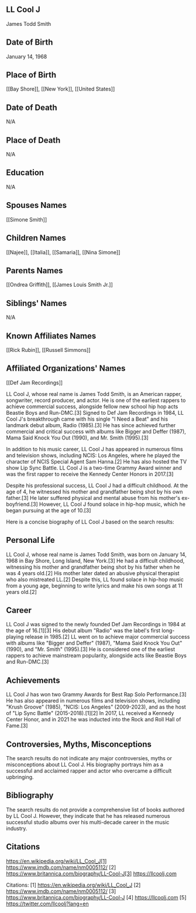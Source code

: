 ## LL Cool J
James Todd Smith

## Date of Birth
January 14, 1968

## Place of Birth
[[Bay Shore]], [[New York]], [[United States]]

## Date of Death
N/A

## Place of Death
N/A

## Education
N/A

## Spouses Names
[[Simone Smith]]

## Children Names
[[Najee]], [[Italia]], [[Samaria]], [[Nina Simone]]

## Parents Names
[[Ondrea Griffith]], [[James Louis Smith Jr.]]

## Siblings' Names
N/A

## Known Affiliates Names
[[Rick Rubin]], [[Russell Simmons]]

## Affiliated Organizations' Names
[[Def Jam Recordings]]

LL Cool J, whose real name is James Todd Smith, is an American rapper, songwriter, record producer, and actor. He is one of the earliest rappers to achieve commercial success, alongside fellow new school hip hop acts Beastie Boys and Run-DMC.[3] Signed to Def Jam Recordings in 1984, LL Cool J's breakthrough came with his single "I Need a Beat" and his landmark debut album, Radio (1985).[3] He has since achieved further commercial and critical success with albums like Bigger and Deffer (1987), Mama Said Knock You Out (1990), and Mr. Smith (1995).[3] 

In addition to his music career, LL Cool J has appeared in numerous films and television shows, including NCIS: Los Angeles, where he played the character of NCIS Special Agent Sam Hanna.[2] He has also hosted the TV show Lip Sync Battle. LL Cool J is a two-time Grammy Award winner and was the first rapper to receive the Kennedy Center Honors in 2017.[3]

Despite his professional success, LL Cool J had a difficult childhood. At the age of 4, he witnessed his mother and grandfather being shot by his own father.[3] He later suffered physical and mental abuse from his mother's ex-boyfriend.[3] However, LL Cool J found solace in hip-hop music, which he began pursuing at the age of 10.[3]

Here is a concise biography of LL Cool J based on the search results:

## Personal Life
LL Cool J, whose real name is James Todd Smith, was born on January 14, 1968 in Bay Shore, Long Island, New York.[3] He had a difficult childhood, witnessing his mother and grandfather being shot by his father when he was 4 years old.[2] His mother later dated an abusive physical therapist who also mistreated LL.[2] Despite this, LL found solace in hip-hop music from a young age, beginning to write lyrics and make his own songs at 11 years old.[2]

## Career
LL Cool J was signed to the newly founded Def Jam Recordings in 1984 at the age of 16.[1][3] His debut album "Radio" was the label's first long-playing release in 1985.[2] LL went on to achieve major commercial success with albums like "Bigger and Deffer" (1987), "Mama Said Knock You Out" (1990), and "Mr. Smith" (1995).[3] He is considered one of the earliest rappers to achieve mainstream popularity, alongside acts like Beastie Boys and Run-DMC.[3] 

## Achievements
LL Cool J has won two Grammy Awards for Best Rap Solo Performance.[3] He has also appeared in numerous films and television shows, including "Krush Groove" (1985), "NCIS: Los Angeles" (2009-2023), and as the host of "Lip Sync Battle" (2015-2018).[1][2] In 2017, LL received a Kennedy Center Honor, and in 2021 he was inducted into the Rock and Roll Hall of Fame.[3]

## Controversies, Myths, Misconceptions
The search results do not indicate any major controversies, myths or misconceptions about LL Cool J. His biography portrays him as a successful and acclaimed rapper and actor who overcame a difficult upbringing.

## Bibliography
The search results do not provide a comprehensive list of books authored by LL Cool J. However, they indicate that he has released numerous successful studio albums over his multi-decade career in the music industry.

## Citations 
https://en.wikipedia.org/wiki/LL_Cool_J[1] https://www.imdb.com/name/nm0005112/
[2] https://www.britannica.com/biography/LL-Cool-J[3] https://llcoolj.com

Citations:
[1] https://en.wikipedia.org/wiki/LL_Cool_J
[2] https://www.imdb.com/name/nm0005112/
[3] https://www.britannica.com/biography/LL-Cool-J
[4] https://llcoolj.com
[5] https://twitter.com/llcoolj?lang=en